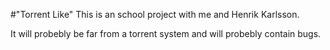 #"Torrent Like"
This is an school project with me and Henrik Karlsson.

It will probebly be far from a torrent system and will probebly contain bugs.
